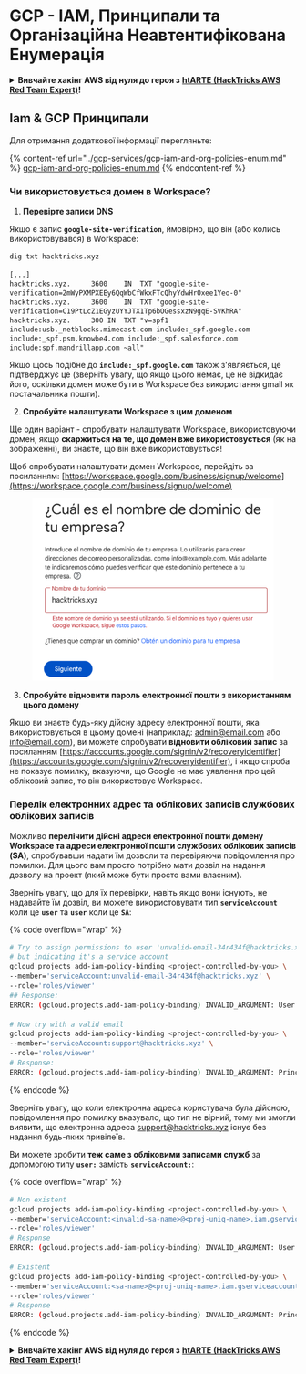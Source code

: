 # GCP - IAM, Принципали та Організаційна Неавтентифікована Енумерація

<details>

<summary><strong>Вивчайте хакінг AWS від нуля до героя з</strong> <a href="https://training.hacktricks.xyz/courses/arte"><strong>htARTE (HackTricks AWS Red Team Expert)</strong></a><strong>!</strong></summary>

Інші способи підтримки HackTricks:

* Якщо ви хочете побачити вашу **компанію рекламовану на HackTricks** або **завантажити HackTricks у PDF** Перевірте [**ПЛАНИ ПІДПИСКИ**](https://github.com/sponsors/carlospolop)!
* Отримайте [**офіційний PEASS & HackTricks мерч**](https://peass.creator-spring.com)
* Відкрийте для себе [**Сім'ю PEASS**](https://opensea.io/collection/the-peass-family), нашу колекцію ексклюзивних [**NFT**](https://opensea.io/collection/the-peass-family)
* **Приєднуйтесь до** 💬 [**групи Discord**](https://discord.gg/hRep4RUj7f) або [**групи telegram**](https://t.me/peass) або **слідкуйте** за мною на **Twitter** 🐦 [**@carlospolopm**](https://twitter.com/carlospolopm)**.**
* **Поділіться своїми хакерськими трюками, надсилайте PR до** [**HackTricks**](https://github.com/carlospolop/hacktricks) та [**HackTricks Cloud**](https://github.com/carlospolop/hacktricks-cloud)
*
*
* &#x20;репозиторії GitHub.

</details>

## Iam & GCP Принципали&#x20;

Для отримання додаткової інформації перегляньте:

{% content-ref url="../gcp-services/gcp-iam-and-org-policies-enum.md" %}
[gcp-iam-and-org-policies-enum.md](../gcp-services/gcp-iam-and-org-policies-enum.md)
{% endcontent-ref %}

### Чи використовується домен в Workspace?

1. **Перевірте записи DNS**

Якщо є запис **`google-site-verification`**, ймовірно, що він (або колись використовувався) в Workspace:
```
dig txt hacktricks.xyz

[...]
hacktricks.xyz.		3600	IN	TXT	"google-site-verification=2mWyPXMPXEEy6QqWbCfWkxFTcQhyYdwHrOxee1Yeo-0"
hacktricks.xyz.		3600	IN	TXT	"google-site-verification=C19PtLcZ1EGyzUYYJTX1Tp6bOGessxzN9gqE-SVKhRA"
hacktricks.xyz.		300	IN	TXT	"v=spf1 include:usb._netblocks.mimecast.com include:_spf.google.com include:_spf.psm.knowbe4.com include:_spf.salesforce.com include:spf.mandrillapp.com ~all"
```
Якщо щось подібне до **`include:_spf.google.com`** також з'являється, це підтверджує це (зверніть увагу, що якщо цього немає, це не відкидає його, оскільки домен може бути в Workspace без використання gmail як постачальника пошти).

2. **Спробуйте налаштувати Workspace з цим доменом**

Ще один варіант - спробувати налаштувати Workspace, використовуючи домен, якщо **скаржиться на те, що домен вже використовується** (як на зображенні), ви знаєте, що він вже використовується!

Щоб спробувати налаштувати домен Workspace, перейдіть за посиланням: [https://workspace.google.com/business/signup/welcome](https://workspace.google.com/business/signup/welcome)

<figure><img src="../../../.gitbook/assets/image (141).png" alt=""><figcaption></figcaption></figure>

3. **Спробуйте відновити пароль електронної пошти з використанням цього домену**

Якщо ви знаєте будь-яку дійсну адресу електронної пошти, яка використовується в цьому домені (наприклад: admin@email.com або info@email.com), ви можете спробувати **відновити обліковий запис** за посиланням [https://accounts.google.com/signin/v2/recoveryidentifier](https://accounts.google.com/signin/v2/recoveryidentifier), і якщо спроба не показує помилку, вказуючи, що Google не має уявлення про цей обліковий запис, то він використовує Workspace.

### Перелік електронних адрес та облікових записів службових облікових записів

Можливо **перелічити дійсні адреси електронної пошти домену Workspace та адреси електронної пошти службових облікових записів (SA)**, спробувавши надати їм дозволи та перевіряючи повідомлення про помилки. Для цього вам просто потрібно мати дозвіл на надання дозволу на проект (який може бути просто вами власним).

Зверніть увагу, що для їх перевірки, навіть якщо вони існують, не надавайте їм дозвіл, ви можете використовувати тип **`serviceAccount`** коли це **`user`** та **`user`** коли це **`SA`**:

{% code overflow="wrap" %}
```bash
# Try to assign permissions to user 'unvalid-email-34r434f@hacktricks.xyz'
# but indicating it's a service account
gcloud projects add-iam-policy-binding <project-controlled-by-you> \
--member='serviceAccount:unvalid-email-34r434f@hacktricks.xyz' \
--role='roles/viewer'
## Response:
ERROR: (gcloud.projects.add-iam-policy-binding) INVALID_ARGUMENT: User unvalid-email-34r434f@hacktricks.xyz does not exist.

# Now try with a valid email
gcloud projects add-iam-policy-binding <project-controlled-by-you> \
--member='serviceAccount:support@hacktricks.xyz' \
--role='roles/viewer'
# Response:
ERROR: (gcloud.projects.add-iam-policy-binding) INVALID_ARGUMENT: Principal support@hacktricks.xyz is of type "user". The principal should appear as "user:support@hacktricks.xyz". See https://cloud.google.com/iam/help/members/types for additional documentation.
```
{% endcode %}

Зверніть увагу, що коли електронна адреса користувача була дійсною, повідомлення про помилку вказувало, що тип не вірний, тому ми змогли виявити, що електронна адреса support@hacktricks.xyz існує без надання будь-яких привілеїв.

Ви можете зробити **теж саме з обліковими записами служб** за допомогою типу **`user:`** замість **`serviceAccount:`**:

{% code overflow="wrap" %}
```bash
# Non existent
gcloud projects add-iam-policy-binding <project-controlled-by-you> \
--member='serviceAccount:<invalid-sa-name>@<proj-uniq-name>.iam.gserviceaccount.com' \
--role='roles/viewer'
# Response
ERROR: (gcloud.projects.add-iam-policy-binding) INVALID_ARGUMENT: User <invalid-sa-name>@<proj-uniq-name>.iam.gserviceaccount.com does not exist.

# Existent
gcloud projects add-iam-policy-binding <project-controlled-by-you> \
--member='serviceAccount:<sa-name>@<proj-uniq-name>.iam.gserviceaccount.com' \
--role='roles/viewer'
# Response
ERROR: (gcloud.projects.add-iam-policy-binding) INVALID_ARGUMENT: Principal testing@digital-bonfire-410512.iam.gserviceaccount.com is of type "serviceAccount". The principal should appear as "serviceAccount:testing@digital-bonfire-410512.iam.gserviceaccount.com". See https://cloud.google.com/iam/help/members/types for additional documentation.
```
{% endcode %}

<details>

<summary><strong>Вивчайте хакінг AWS від нуля до героя з</strong> <a href="https://training.hacktricks.xyz/courses/arte"><strong>htARTE (HackTricks AWS Red Team Expert)</strong></a><strong>!</strong></summary>

Інші способи підтримки HackTricks:

* Якщо ви хочете побачити **рекламу вашої компанії на HackTricks** або **завантажити HackTricks у форматі PDF**, перевірте [**ПЛАНИ ПІДПИСКИ**](https://github.com/sponsors/carlospolop)!
* Отримайте [**офіційний PEASS & HackTricks мерч**](https://peass.creator-spring.com)
* Відкрийте для себе [**Сім'ю PEASS**](https://opensea.io/collection/the-peass-family), нашу колекцію ексклюзивних [**NFT**](https://opensea.io/collection/the-peass-family)
* **Приєднуйтесь до** 💬 [**групи Discord**](https://discord.gg/hRep4RUj7f) або [**групи Telegram**](https://t.me/peass) або **слідкуйте** за мною на **Twitter** 🐦 [**@carlospolopm**](https://twitter.com/carlospolopm)**.**
* **Поділіться своїми хакерськими трюками, надсилайте PR до** [**HackTricks**](https://github.com/carlospolop/hacktricks) та [**HackTricks Cloud**](https://github.com/carlospolop/hacktricks-cloud)
*
*
* &#x20;репозиторії GitHub.

</details>
